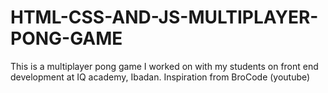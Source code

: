 # HTML-CSS-AND-JS-MULTIPLAYER-PONG-GAME
This is a multiplayer pong game I worked on with my students on front end development at IQ academy, Ibadan.
Inspiration from BroCode (youtube)
